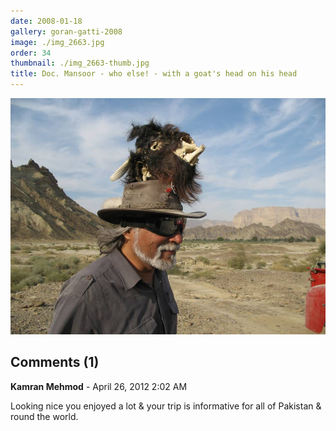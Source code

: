 ```yaml
---
date: 2008-01-18
gallery: goran-gatti-2008
image: ./img_2663.jpg
order: 34
thumbnail: ./img_2663-thumb.jpg
title: Doc. Mansoor - who else! - with a goat's head on his head
---
```


![Doc. Mansoor - who else! - with a goat's head on his head](./img_2663.jpg)

<div id="comments">

## Comments (1)

<div id="comment">

**Kamran Mehmod** - April 26, 2012  2:02 AM

Looking nice you enjoyed a lot & your trip is informative for all of Pakistan & round the world.

</div>

</div>